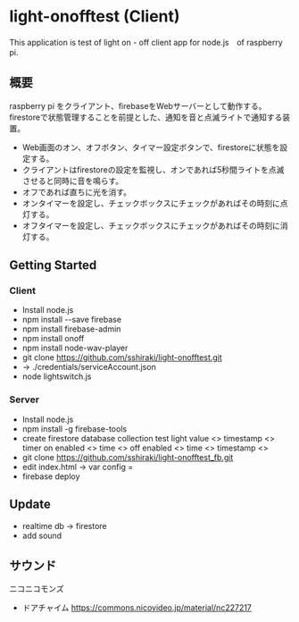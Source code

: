 # light-onofftest (Client)

This application is test of light on - off client app for node.js　of raspberry pi.

## 概要

raspberry pi をクライアント、firebaseをWebサーバーとして動作する。
firestoreで状態管理することを前提とした、通知を音と点滅ライトで通知する装置。
 - Web画面のオン、オフボタン、タイマー設定ボタンで、firestoreに状態を設定する。
 - クライアントはfirestoreの設定を監視し、オンであれば5秒間ライトを点滅させると同時に音を鳴らす。
 - オフであれば直ちに光を消す。
 - オンタイマーを設定し、チェックボックスにチェックがあればその時刻に点灯する。
 - オフタイマーを設定し、チェックボックスにチェックがあればその時刻に消灯する。

## Getting Started
### Client

 - Install node.js
 - npm install --save firebase
 - npm install firebase-admin
 - npm install onoff
 - npm install node-wav-player
 - git clone https://github.com/sshiraki/light-onofftest.git
 - <firebase config> -> ./credentials/serviceAccount.json
 - node lightswitch.js

### Server

 - Install node.js
 - npm install -g firebase-tools
 - create firestore database
   collection
     test
       light
         value <<boolean>>
         timestamp <<timestamp>>
       timer
         on
           enabled <<boolean>>
           time <<string>>
         off
           enabled <<boolean>>
           time <<string>>
         timestamp <<timestamp>>
 - git clone https://github.com/sshiraki/light-onofftest_fb.git
 - edit index.html -> var config = <firebase config>
 - firebase deploy

## Update 
 
 - realtime db -> firestore
 - add sound
 
## サウンド
ニコニコモンズ
 - ドアチャイム
   https://commons.nicovideo.jp/material/nc227217
